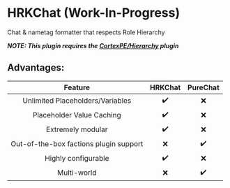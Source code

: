 # HRKChat (Work-In-Progress)
Chat &amp; nametag formatter that respects Role Hierarchy

***NOTE: This plugin requires the [CortexPE/Hierarchy](https://github.com/CortexPE/Hierarchy) plugin***

## Advantages:
| Feature | HRKChat | PureChat |
| :-----: | :-------: | :-------: |
| Unlimited Placeholders/Variables | ✔️ | ❌ |
| Placeholder Value Caching | ✔️ | ❌ |
| Extremely modular | ✔️ | ❌ |
| Out-of-the-box factions plugin support | ❌ | ✔️ |
| Highly configurable | ✔️ | ❌ |
| Multi-world | ❌ | ✔️ |
